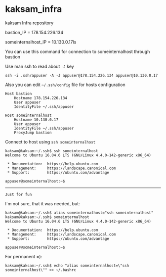 # kaksam_infra
kaksam Infra repository

bastion_IP = 178.154.226.134

someinternalhost_IP = 10.130.0.17ls

You can use this command for connection to someinternalhost through bastion

Use man ssh to read about `-J` key

`ssh -i .ssh/appuser -A -J appuser@178.154.226.134 appuser@10.130.0.17`

Also you can edit `~/.ssh/config` file for hosts configuration

````
Host bastion
    Hostname 178.154.226.134
    User appuser
    IdentityFile ~/.ssh/appuser

Host someinternalhost
    Hostname 10.130.0.17
    User appuser
    IdentityFile ~/.ssh/appuser
    ProxyJump bastion
````

Connect to host using `ssh someinternalhost`

```
kaksam@kaksam:~/.ssh$ ssh someinternalhost
Welcome to Ubuntu 16.04.6 LTS (GNU/Linux 4.4.0-142-generic x86_64)

 * Documentation:  https://help.ubuntu.com
 * Management:     https://landscape.canonical.com
 * Support:        https://ubuntu.com/advantage

appuser@someinternalhost:~$
```

------------
`Just for fun`

I`m not sure, that it was needed, but:
```
kaksam@kaksam:~/.ssh$ alias someinternalhost="ssh someinternalhost"
kaksam@kaksam:~/.ssh$ someinternalhost
Welcome to Ubuntu 16.04.6 LTS (GNU/Linux 4.4.0-142-generic x86_64)

 * Documentation:  https://help.ubuntu.com
 * Management:     https://landscape.canonical.com
 * Support:        https://ubuntu.com/advantage

appuser@someinternalhost:~$

```

For permanent =):

`kaksam@kaksam:~/.ssh$ echo "alias someinternalhost=\"ssh someinternalhost\"" >> ~/.bashrc`
